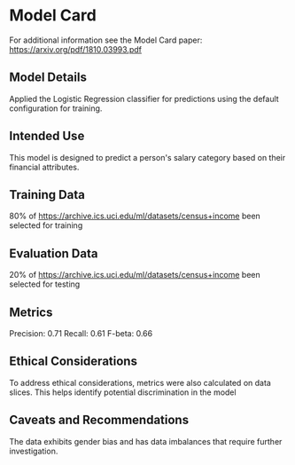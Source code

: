 # Model Card

For additional information see the Model Card paper: https://arxiv.org/pdf/1810.03993.pdf

## Model Details
Applied the Logistic Regression classifier for predictions using the default configuration for training.
## Intended Use
This model is designed to predict a person's salary category based on their financial attributes.


## Training Data
80% of  https://archive.ics.uci.edu/ml/datasets/census+income been selected for training 
## Evaluation Data
20% of  https://archive.ics.uci.edu/ml/datasets/census+income been selected for testing 
## Metrics

Precision: 0.71
Recall: 0.61
F-beta: 0.66
## Ethical Considerations
To address ethical considerations, metrics were also calculated on data slices. This helps identify potential discrimination in the model
## Caveats and Recommendations
The data exhibits gender bias and has data imbalances that require further investigation.